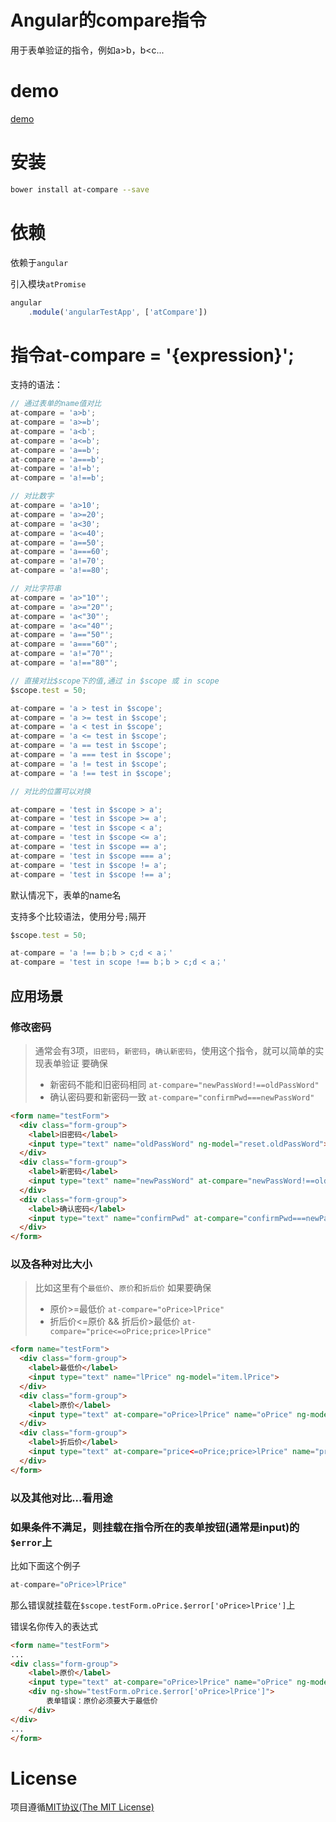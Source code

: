 # Angular的compare指令

用于表单验证的指令，例如a>b，b<c...

# demo

[demo](http://www.burningall.com/at-compare/)

# 安装

```bash
bower install at-compare --save
```

# 依赖

依赖于`angular`

引入模块`atPromise`

```js
angular
	.module('angularTestApp', ['atCompare'])
```

# 指令at-compare = '{expression}';

支持的语法：

```js
// 通过表单的name值对比
at-compare = 'a>b';
at-compare = 'a>=b';
at-compare = 'a<b';
at-compare = 'a<=b';
at-compare = 'a==b';
at-compare = 'a===b';
at-compare = 'a!=b';
at-compare = 'a!==b';

// 对比数字
at-compare = 'a>10';
at-compare = 'a>=20';
at-compare = 'a<30';
at-compare = 'a<=40';
at-compare = 'a==50';
at-compare = 'a===60';
at-compare = 'a!=70';
at-compare = 'a!==80';

// 对比字符串
at-compare = 'a>"10"';
at-compare = 'a>="20"';
at-compare = 'a<"30"';
at-compare = 'a<="40"';
at-compare = 'a=="50"';
at-compare = 'a==="60"';
at-compare = 'a!="70"';
at-compare = 'a!=="80"';

// 直接对比$scope下的值,通过 in $scope 或 in scope
$scope.test = 50;

at-compare = 'a > test in $scope';
at-compare = 'a >= test in $scope';
at-compare = 'a < test in $scope';
at-compare = 'a <= test in $scope';
at-compare = 'a == test in $scope';
at-compare = 'a === test in $scope';
at-compare = 'a != test in $scope';
at-compare = 'a !== test in $scope';

// 对比的位置可以对换

at-compare = 'test in $scope > a';
at-compare = 'test in $scope >= a';
at-compare = 'test in $scope < a';
at-compare = 'test in $scope <= a';
at-compare = 'test in $scope == a';
at-compare = 'test in $scope === a';
at-compare = 'test in $scope != a';
at-compare = 'test in $scope !== a';

```

默认情况下，表单的name名

支持多个比较语法，使用分号``;``隔开

```js
$scope.test = 50;

at-compare = 'a !== b；b > c;d < a；'
at-compare = 'test in scope !== b；b > c;d < a；'
```

## 应用场景

###  修改密码

> 通常会有3项，`旧密码`，`新密码`，`确认新密码`，使用这个指令，就可以简单的实现表单验证
> 要确保
> * 新密码不能和旧密码相同         `at-compare="newPassWord!==oldPassWord"`
> * 确认密码要和新密码一致         `at-compare="confirmPwd===newPassWord"`

```html
<form name="testForm">
  <div class="form-group">
    <label>旧密码</label>
    <input type="text" name="oldPassWord" ng-model="reset.oldPassWord">
  </div>
  <div class="form-group">
    <label>新密码</label>
    <input type="text" name="newPassWord" at-compare="newPassWord!==oldPassWord" ng-model="reset.newPassWord">
  </div>
  <div class="form-group">
    <label>确认密码</label>
    <input type="text" name="confirmPwd" at-compare="confirmPwd===newPassWord" ng-model="reset.confirmPwd">
  </div>
</form>
```

### 以及各种对比大小

> 比如这里有个``最低价``、``原价``和``折后价``
> 如果要确保
> * 原价>=最低价                  ``at-compare="oPrice>lPrice"``
> * 折后价<=原价 && 折后价>最低价   ``at-compare="price<=oPrice;price>lPrice"``

```html
<form name="testForm">
  <div class="form-group">
    <label>最低价</label>
    <input type="text" name="lPrice" ng-model="item.lPrice">
  </div>
  <div class="form-group">
    <label>原价</label>
    <input type="text" at-compare="oPrice>lPrice" name="oPrice" ng-model="item.oProice">
  </div>
  <div class="form-group">
    <label>折后价</label>
    <input type="text" at-compare="price<=oPrice;price>lPrice" name="price" ng-model="item.price">
  </div>
</form>
```

### 以及其他对比...看用途

### 如果条件不满足，则挂载在指令所在的表单按钮(通常是input)的``$error``上

比如下面这个例子
```js
at-compare="oPrice>lPrice"
```
那么错误就挂载在``$scope.testForm.oPrice.$error['oPrice>lPrice']``上

错误名你传入的表达式

```html
<form name="testForm">
...
<div class="form-group">
    <label>原价</label>
    <input type="text" at-compare="oPrice>lPrice" name="oPrice" ng-model="item.oProice">
    <div ng-show="testForm.oPrice.$error['oPrice>lPrice']">
        表单错误：原价必须要大于最低价
    </div>
</div>
...
</form>
```

# License
项目遵循[MIT协议(The MIT License)](http://opensource.org/licenses/MIT)
